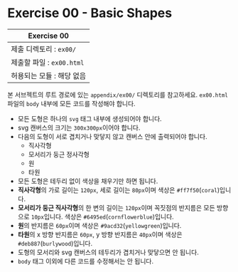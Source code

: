 # Exercise 00 - Basic Shapes

| Exercise 00               |
| ------------------------- |
| 제출 디렉토리 : `ex00/`   |
| 제출할 파일 : `ex00.html` |
| 허용되는 모듈 : 해당 없음 |

본 서브젝트의 루트 경로에 있는 `appendix/ex00/` 디렉토리를 참고하세요. `ex00.html` 파일의 `body` 내부에 모든 코드를 작성해야 합니다.

- 모든 도형은 하나의 `svg` 태그 내부에 생성되어야 합니다.
- svg 캔버스의 크기는 `300x300px`이어야 합니다.
- 다음의 도형이 서로 겹치거나 맞닿지 않고 캔버스 안에 출력되어야 합니다.
  - 직사각형
  - 모서리가 둥근 정사각형
  - 원
  - 타원
- 모든 도형은 테두리 없이 색상을 채우기만 하면 됩니다.
- **직사각형**의 가로 길이는 `120px`, 세로 길이는 `80px`이며 색상은 `#ff7f50`(`coral`)입니다.
- **모서리가 둥근 직사각형**의 한 변의 길이는 `120px`이며 꼭짓점의 반지름은 모든 방향으로 `10px`입니다. 색상은 `#6495ed`(`cornflowerblue`)입니다.
- **원**의 반지름은 `60px`이며 색상은 `#9acd32`(`yellowgreen`)입니다.
- **타원**의 x 방향 반지름은 `60px`, y 방향 반지름은 `40px`이며 색상은 `#deb887`(`burlywood`)입니다.
- 도형의 모서리와 svg 캔버스의 테두리가 겹치거나 맞닿으면 안 됩니다.
- `body` 태그 이외에 다른 코드를 수정해서는 안 됩니다.
